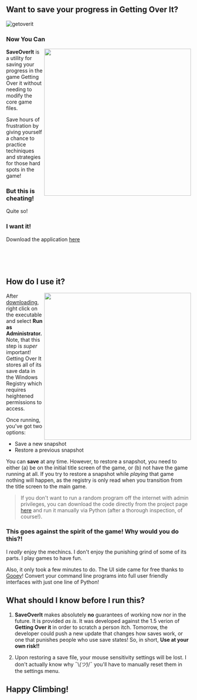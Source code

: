## Want to save your progress in Getting Over It?

![getoverit](https://user-images.githubusercontent.com/1408720/34637867-457e3494-f274-11e7-8f5e-854d370f3990.jpg)

### Now You Can


<img src="https://user-images.githubusercontent.com/1408720/34637919-235b80c8-f275-11e7-99d4-6e9f283a8c35.png" align="right" width="400" height="auto">

**SaveOverIt** is a utility for saving your progress in the game Getting Over it without needing to modify the core game files. 

Save hours of frustration by giving yourself a chance to practice techiniques and strategies for those hard spots in the game! 

### But this is cheating!

Quite so! 

### I want it! 

Download the application [here](https://github.com/chriskiehl/SavingOverIt/raw/master/SavingOverit.exe) 

<br><br><br>


## How do I use it? 

<img src="https://user-images.githubusercontent.com/1408720/34638090-80587336-f279-11e7-91f6-d0db2803cbac.png" align="right" width="400" height="auto">

After [downloading](https://github.com/chriskiehl/SavingOverIt/raw/master/SavingOverit.exe), right click on the executable and select **Run as Administrator.** Note, that this step is _super_ important! Getting Over It stores all of its save data in the Windows Registry which requires heightened permissions to access. 

Once running, you've got two options: 

* Save a new snapshot 
* Restore a previous snapshot 

You can **save** at any time. However, to restore a snapshot, you need to either (a) be on the initial title screen of the game, or (b) not have the game running at all. If you try to restore a snapshot while _playing_ that game nothing will happen, as the registry is only read when you transition from the title screen to the main game.  

>If you don't want to run a random program off the internet with admin privileges, you can download the code directly from the project page [here](https://github.com/chriskiehl/SavingOverIt) and run it manually via Python (after a thorough inspection, of course!).  


### This goes against the spirit of the game! Why would you do this?! 

I _really_ enjoy the mechincs. I don't enjoy the punishing grind of some of its parts. I play games to have fun.

Also, it only took a few minutes to do. The UI side came for free thanks to [Gooey](https://github.com/chriskiehl/Gooey)! Convert your command line programs into full user friendly interfaces with just one line of Python! 


## What should I know before I run this?

1. **SaveOverIt** makes absolutely **no** guarantees of working now nor in the future. It is provided _as is_. It was developed against the 1.5 verion of **Getting Over it** in order to scratch a person itch. Tomorrow, the developer could push a new update that changes how saves work, or one that punishes people who use save states! So, in short, **Use at your own risk!!**

2. Upon restoring a save file, your mouse sensitivity settings will be lost. I don't actually know why ¯\\_(ツ)_/¯
 you'll have to manually reset them in the settings menu. 



## Happy Climbing! 

